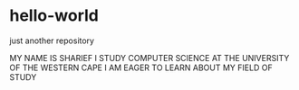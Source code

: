 # hello-world
just another repository

MY NAME IS SHARIEF
I STUDY COMPUTER SCIENCE AT THE UNIVERSITY OF THE WESTERN CAPE
I AM EAGER TO LEARN ABOUT MY FIELD OF STUDY

